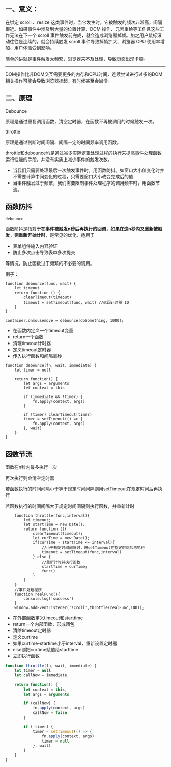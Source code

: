 ## 一、意义：

在绑定 scroll 、resize 这类事件时，当它发生时，它被触发的频次非常高，间隔很近。如果事件中涉及到大量的位置计算、DOM 操作、元素重绘等工作且这些工作无法在下一个 scroll 事件触发前完成，就会造成浏览器掉帧。加之用户鼠标滚动往往是连续的，就会持续触发 scroll 事件导致掉帧扩大、浏览器 CPU 使用率增加、用户体验受到影响。

简单的讲就是事件触发太频繁，浏览器来不及处理，导致页面出现卡顿。

---------------------
DOM操作比非DOM交互需要更多的内存和CPU时间，连续尝试进行过多的DOM相关操作可能会导致浏览器挂起，有时候甚至会崩溃。 



## 二、原理

Debounce

原理是通过重复调用函数，清空定时器，在函数不再被调用的时候触发一次。

throttle

原理是通过判断时间间隔、间隔一定的时间频率调用函数。

 throttle和debounce均是通过减少实际逻辑处理过程的执行来提高事件处理函数运行性能的手段，并没有实质上减少事件的触发次数。



- 当我们只需要处理最后一次触发事件时，用函数防抖。如窗口大小值变化时并不需要计算中间变化的过程，只需要窗口大小改变完成后的值
- 当事件触发过于频繁，我们需要限制事件处理程序的调用频率时，用函数节流。



## 函数防抖

`debounce`

函数防抖是指**对于在事件被触发n秒后再执行的回调，如果在这n秒内又重新被触发，则重新开始计时**，是常见的优化，适用于

- 表单组件输入内容验证
- 防止多次点击导致表单多次提交

等情况，防止函数过于频繁的不必要的调用。



例子：

```
function debounce(func, wait) {
    let timeout
    return function () {
        clearTimeout(timeout)
        timeout = setTimeout(func, wait) //返回计时器 ID
    }
}
```

```
container.onmousemove = debounce(doSomething, 1000);
```



- 在函数内定义一个timeout变量
- return一个函数
- 清理timeout计时器
- 定义timeout定时器
- 传入执行函数和间隔毫秒



```
function debounce(fn, wait, immediate) {
    let timer = null

    return function() {
        let args = arguments
        let context = this

        if (immediate && !timer) {
            fn.apply(context, args)
        }

        if (timer) clearTimeout(timer)
        timer = setTimeout(() => {
            fn.apply(context, args)
        }, wait)
    }
}

```



## 函数节流

函数在n秒内最多执行一次

再次执行则会清空定时器

若函数执行的时间间隔小于等于规定时间间隔则用setTimeout在规定时间后再执行

若函数执行的时间间隔大于规定时间间隔则执行函数，并重新计时



```
    function throttle(func,interval){
        let timeout;
        let startTime = new Date();
        return function (){
            clearTimeout(timeout);
            let curTime = new Date();
            if(curTime - startTime <= interval){
                //小于规定时间间隔时，用setTimeout在指定时间后再执行
                timeout = setTimeout(func,interval)
            } else {
                //重新计时并执行函数
                startTime = curTime;
                func()
            }
        }
    }
    //事件处理程序
    function realFunc(){
        console.log('success')
    }
    window.addEventListener('scroll',throttle(realFunc,100));
```



- 在外部函数定义timeout和starttime
- return一个内部函数，形成闭包
- 清除timeout定时器
- 定义curtime
- 如果curtime-startime小于interval，重新设置定时器
- else则把curtime赋值给starttime
- 立即执行函数



```javascript
function throttle(fn, wait, immediate) {
    let timer = null
    let callNow = immediate
    
    return function() {
        let context = this,
        let args = arguments

        if (callNow) {
            fn.apply(context, args)
            callNow = false
        }

        if (!timer) {
            timer = setTimeout(() => {
                fn.apply(context, args)
                timer = null
            }, wait)
        }
    }
}

```

